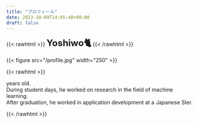 ```yaml
---
title: "プロフィール"
date: 2023-10-09T14:05:48+09:00
draft: false
---
```


{{< rawhtml >}} 
<font size="5"><b>Yoshiwo🐈</b></font>
{{< /rawhtml >}}

{{< figure src="/profile.jpg" width="250" >}}

{{< rawhtml >}} 
<p>
<span id="text"></span>years old.<br>
During student days, he worked on research in the field of machine learning.<br>
After graduation, he worked in application development at a Japanese SIer.<br>
</p> 
<script type="text/javascript">
    document.getElementById("text").innerHTML = showDay();
  function showDay() {
    var now = new Date();
    var year = now.getFullYear();
    return year - 1998;
  }
</script>
{{< /rawhtml >}}

